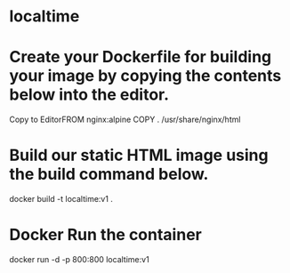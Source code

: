 # localtime

# Create your Dockerfile for building your image by copying the contents below into the editor.

Copy to EditorFROM nginx:alpine
COPY . /usr/share/nginx/html

# Build our static HTML image using the build command below.

docker build -t localtime:v1 .

# Docker Run the container
docker run -d -p 800:800 localtime:v1

